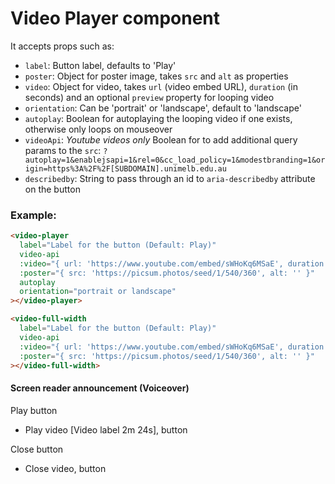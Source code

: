 # Video Player component

It accepts props such as:

- `label`: Button label, defaults to 'Play'
- `poster`: Object for poster image, takes `src` and `alt` as properties
- `video`: Object for video, takes `url` (video embed URL), `duration` (in seconds) and an optional `preview` property for looping video
- `orientation`: Can be 'portrait' or 'landscape', default to 'landscape'
- `autoplay`: Boolean for autoplaying the looping video if one exists, otherwise only loops on mouseover
- `videoApi`: *Youtube videos only* Boolean for to add additional query params to the `src`: `?autoplay=1&enablejsapi=1&rel=0&cc_load_policy=1&modestbranding=1&origin=https%3A%2F%2F[SUBDOMAIN].unimelb.edu.au`
- `describedby`: String to pass through an id to `aria-describedby` attribute on the button

### Example:

```html
<video-player
  label="Label for the button (Default: Play)"
  video-api
  :video="{ url: 'https://www.youtube.com/embed/sWHoKq6MSaE', duration: 144 }"
  :poster="{ src: 'https://picsum.photos/seed/1/540/360', alt: '' }"
  autoplay
  orientation="portrait or landscape"
></video-player>
```

```html
<video-full-width
  label="Label for the button (Default: Play)"
  video-api
  :video="{ url: 'https://www.youtube.com/embed/sWHoKq6MSaE', duration: 144 }"
  :poster="{ src: 'https://picsum.photos/seed/1/540/360', alt: '' }"
></video-full-width>
```

#### Screen reader announcement (Voiceover)

Play button
- Play video [Video label 2m 24s], button

Close button
- Close video, button
